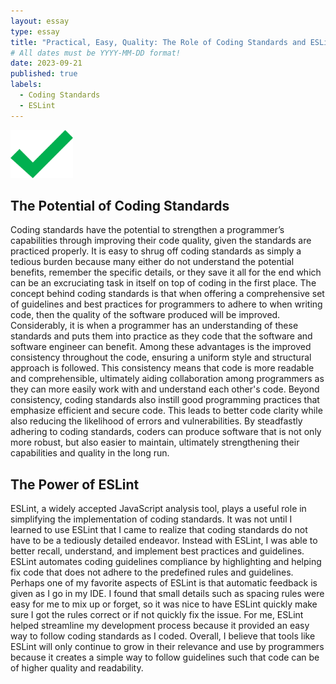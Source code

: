 ```yaml
---
layout: essay
type: essay
title: "Practical, Easy, Quality: The Role of Coding Standards and ESLint in Improving Code Quality"
# All dates must be YYYY-MM-DD format!
date: 2023-09-21
published: true
labels:
  - Coding Standards
  - ESLint
---
```


<img width="100px" class="rounded float-start pe-4" src="../img/check.png">



## The Potential of Coding Standards

Coding standards have the potential to strengthen a programmer’s capabilities through improving their code quality, given the standards are practiced properly. It is easy to shrug off coding standards as simply a tedious burden because many either do not understand the potential benefits, remember the specific details, or they save it all for the end which can be an excruciating task in itself on top of coding in the first place. The concept behind coding standards is that when offering a comprehensive set of guidelines and best practices for programmers to adhere to when writing code, then the quality of the software produced will be improved. Considerably, it is when a programmer has an understanding of these standards and puts them into practice as they code that the software and software engineer can benefit. Among these advantages is the improved consistency throughout the code, ensuring a uniform style and structural approach is followed. This consistency means that code is more readable and comprehensible, ultimately aiding collaboration among programmers as they can more easily work with and understand each other's code. Beyond consistency, coding standards also instill good programming practices that emphasize efficient and secure code. This leads to better code clarity while also reducing the likelihood of errors and vulnerabilities. By steadfastly adhering to coding standards, coders can produce software that is not only more robust, but also easier to maintain, ultimately strengthening their capabilities and quality in the long run.

## The Power of ESLint

ESLint, a widely accepted JavaScript analysis tool, plays a useful role in simplifying the implementation of coding standards. It was not until I learned to use ESLint that I came to realize that coding standards do not have to be a tediously detailed endeavor. Instead with ESLint, I was able to better recall, understand, and implement best practices and guidelines. ESLint automates coding guidelines compliance by highlighting and helping fix code that does not adhere to the predefined rules and guidelines. Perhaps one of my favorite aspects of ESLint is that automatic feedback is given as I go in my IDE. I found that small details such as spacing rules were easy for me to mix up or forget, so it was nice to have ESLint quickly make sure I got the rules correct or if not quickly fix the issue. For me, ESLint helped streamline my development process because it provided an easy way to follow coding standards as I coded. Overall, I believe that tools like ESLint will only continue to grow in their relevance and use by programmers because it creates a simple way to follow guidelines such that code can be of higher quality and readability. 

